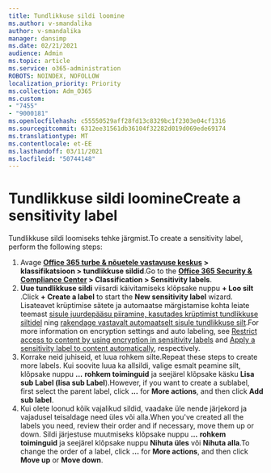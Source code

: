 ```yaml
---
title: Tundlikkuse sildi loomine
ms.author: v-smandalika
author: v-smandalika
manager: dansimp
ms.date: 02/21/2021
audience: Admin
ms.topic: article
ms.service: o365-administration
ROBOTS: NOINDEX, NOFOLLOW
localization_priority: Priority
ms.collection: Adm_O365
ms.custom:
- "7455"
- "9000181"
ms.openlocfilehash: c55550529aff28fd13c8329bc1f2303e04cf1316
ms.sourcegitcommit: 6312ee31561db36104f32282d019d069ede69174
ms.translationtype: MT
ms.contentlocale: et-EE
ms.lasthandoff: 03/11/2021
ms.locfileid: "50744148"
---
```

# <a name="create-a-sensitivity-label"></a><span data-ttu-id="3ed8e-102">Tundlikkuse sildi loomine</span><span class="sxs-lookup"><span data-stu-id="3ed8e-102">Create a sensitivity label</span></span>

<span data-ttu-id="3ed8e-103">Tundlikkuse sildi loomiseks tehke järgmist.</span><span class="sxs-lookup"><span data-stu-id="3ed8e-103">To create a sensitivity label, perform the following steps:</span></span>

1. <span data-ttu-id="3ed8e-104">Avage **[Office 365 turbe & nõuetele vastavuse keskus](https://sip.protection.office.com/) > klassifikatsioon > tundlikkuse sildid**.</span><span class="sxs-lookup"><span data-stu-id="3ed8e-104">Go to the **[Office 365 Security & Compliance Center](https://sip.protection.office.com/) > Classification > Sensitivity labels**.</span></span>
2. <span data-ttu-id="3ed8e-105">**Uue tundlikkuse sildi** viisardi käivitamiseks klõpsake nuppu **+ Loo silt** .</span><span class="sxs-lookup"><span data-stu-id="3ed8e-105">Click **+ Create a label** to start the **New sensitivity label** wizard.</span></span> <span data-ttu-id="3ed8e-106">Lisateavet krüptimise sätete ja automaatse märgistamise kohta leiate teemast [sisule juurdepääsu piiramine, kasutades krüptimist tundlikkuse siltidel](https://docs.microsoft.com/microsoft-365/compliance/encryption-sensitivity-labels) ning [rakendage vastavalt automaatselt sisule tundlikkuse silt](https://docs.microsoft.com/microsoft-365/compliance/apply-sensitivity-label-automatically).</span><span class="sxs-lookup"><span data-stu-id="3ed8e-106">For more information on encryption settings and auto labeling, see [Restrict access to content by using encryption in sensitivity labels](https://docs.microsoft.com/microsoft-365/compliance/encryption-sensitivity-labels) and [Apply a sensitivity label to content automatically](https://docs.microsoft.com/microsoft-365/compliance/apply-sensitivity-label-automatically), respectively.</span></span>
3. <span data-ttu-id="3ed8e-107">Korrake neid juhiseid, et luua rohkem silte.</span><span class="sxs-lookup"><span data-stu-id="3ed8e-107">Repeat these steps to create more labels.</span></span> <span data-ttu-id="3ed8e-108">Kui soovite luua ka allsildi, valige esmalt peamine silt, klõpsake nuppu **...** **rohkem toiminguid** ja seejärel klõpsake käsku **Lisa sub Label (lisa sub Label**).</span><span class="sxs-lookup"><span data-stu-id="3ed8e-108">However, if you want to create a sublabel, first select the parent label, click **...** for **More actions**, and then click **Add sub label**.</span></span>
4. <span data-ttu-id="3ed8e-109">Kui olete loonud kõik vajalikud sildid, vaadake üle nende järjekord ja vajadusel teisaldage need üles või alla.</span><span class="sxs-lookup"><span data-stu-id="3ed8e-109">When you've created all the labels you need, review their order and if necessary, move them up or down.</span></span> <span data-ttu-id="3ed8e-110">Sildi järjestuse muutmiseks klõpsake nuppu **...** **rohkem toiminguid** ja seejärel klõpsake nuppu **Nihuta üles** või **Nihuta alla**.</span><span class="sxs-lookup"><span data-stu-id="3ed8e-110">To change the order of a label, click **...** for **More actions**, and then click **Move up** or **Move down**.</span></span> 
